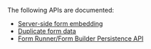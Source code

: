 The following APIs are documented:

- [Server-side form embedding](./Form-Runner-:-APIs-:-Server-side-Embedding)
- [Duplicate form data](Form-Runner-:-APIs-:-Duplicate-Form-Data)
- [Form Runner/Form Builder Persistence API](http://wiki.orbeon.com/forms/doc/developer-guide/form-runner/persistence-api)